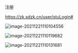 注册

https://zk.sdzk.cn/user/stuLogin#

![image-20211221110104556](D:\Bingo\bucket-list\继续教育\自学考试\readme-images\image-20211221110104556.png)

![image-20211221110119682](D:\Bingo\bucket-list\继续教育\自学考试\readme-images\image-20211221110119682.png)

![image-20211221110131681](D:\Bingo\bucket-list\继续教育\自学考试\readme-images\image-20211221110131681.png)